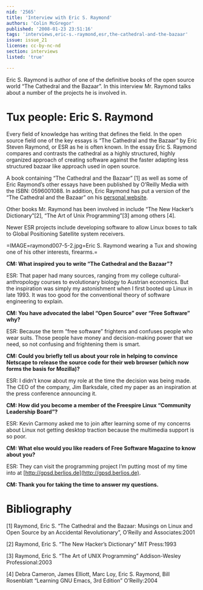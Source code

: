 ```yaml
---
nid: '2565'
title: 'Interview with Eric S. Raymond'
authors: 'Colin McGregor'
published: '2008-01-23 23:51:16'
tags: 'interviews,eric-s.-raymond,esr,the-cathedral-and-the-bazaar'
issue: issue_21
license: cc-by-nc-nd
section: interviews
listed: 'true'

---
```

Eric S. Raymond is author of one of the definitive books of the open source world “The Cathedral and the Bazaar”. In this interview Mr. Raymond talks about a number of the projects he is involved in.

<!--break-->

# Tux people: Eric S. Raymond

Every field of knowledge has writing that defines the field. In the open source field one of the key essays is “The Cathedral and the Bazaar” by Eric Steven Raymond, or ESR as he is often known. In the essay Eric S. Raymond compares and contrasts the cathedral as a highly structured, highly organized approach of creating software against the faster adapting less structured bazaar like approach used in open source.

A book containing “The Cathedral and the Bazaar” [1] as well as some of Eric Raymond’s other essays have been published by O’Reilly Media with the ISBN: 0596001088. In addition, Eric Raymond has put a version of the “The Cathedral and the Bazaar” on his [personal website](http://www.catb.org/~esr/writings/).

Other books Mr. Raymond has been involved in include “The New Hacker’s Dictionary”[2], “The Art of Unix Programming”[3] among others [4].

Newer ESR projects include developing software to allow Linux boxes to talk to Global Positioning Satellite system receivers.

=IMAGE=raymond007-5-2.jpg=Eric S. Raymond wearing a Tux and showing one of his other interests, firearms.=

**CM: What inspired you to write “The Cathedral and the Bazaar”?**

ESR: That paper had many sources, ranging from my college cultural-anthropology courses to evolutionary biology to Austrian economics. But the inspiration was simply my astonishment when I first booted up Linux in late 1993. It was too good for the conventional theory of software engineering to explain.

**CM: You have advocated the label “Open Source” over “Free Software” why?**

ESR: Because the term “free software” frightens and confuses people who wear suits. Those people have money and decision-making power that we need, so not confusing and frightening them is smart.

**CM: Could you briefly tell us about your role in helping to convince Netscape to release the source code for their web browser (which now forms the basis for Mozilla)?**

ESR: I didn’t know about my role at the time the decision was being made. The CEO of the company, Jim Barksdale, cited my paper as an inspiration at the press conference announcing it.

**CM: How did you become a member of the Freespire Linux “Community Leadership Board”?**

ESR: Kevin Carmony asked me to join after learning some of my concerns about Linux not getting desktop traction because the multimedia support is so poor.

**CM: What else would you like readers of Free Software Magazine to know about you?**

ESR: They can visit the programming project I’m putting most of my time into at [http://gpsd.berlios.de](http://gpsd.berlios.de).

**CM: Thank you for taking the time to answer my questions.**

# Bibliography

[1] Raymond, Eric S. “The Cathedral and the Bazaar: Musings on Linux and Open Source by an Accidental Revolutionary”, O’Reilly and Associates:2001

[2] Raymond, Eric S. “The New Hacker’s Dictionary” MIT Press:1993

[3] Raymond, Eric S. “The Art of UNIX Programming” Addison-Wesley Professional:2003

[4] Debra Cameron, James Elliott, Marc Loy, Eric S. Raymond, Bill Rosenblatt “Learning GNU Emacs, 3rd Edition” O’Reilly:2004


